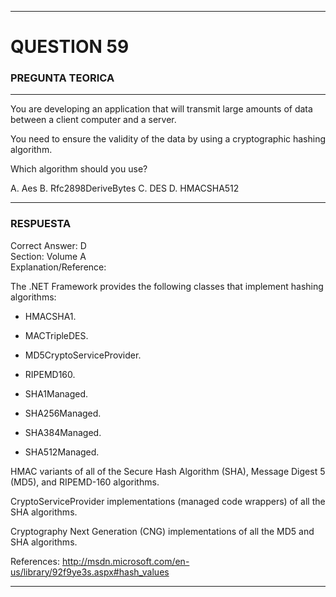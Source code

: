 ------

# QUESTION 59

### PREGUNTA TEORICA

------

You are developing an application that will transmit large amounts of data between a client computer and a server.

You need to ensure the validity of the data by using a cryptographic hashing algorithm.

Which algorithm should you use?

A. Aes
B. Rfc2898DeriveBytes
C. DES
D. HMACSHA512





------

### RESPUESTA



Correct Answer: D  
Section: Volume A  
Explanation/Reference:  

The .NET Framework provides the following classes that implement hashing algorithms:

* HMACSHA1.

* MACTripleDES.

* MD5CryptoServiceProvider.

* RIPEMD160.

* SHA1Managed.

* SHA256Managed.

* SHA384Managed.

* SHA512Managed.

HMAC variants of all of the Secure Hash Algorithm (SHA), Message Digest 5 (MD5), and RIPEMD-160 algorithms.

CryptoServiceProvider implementations (managed code wrappers) of all the SHA algorithms.

Cryptography Next Generation (CNG) implementations of all the MD5 and SHA algorithms.

References:
http://msdn.microsoft.com/en-us/library/92f9ye3s.aspx#hash_values

------

